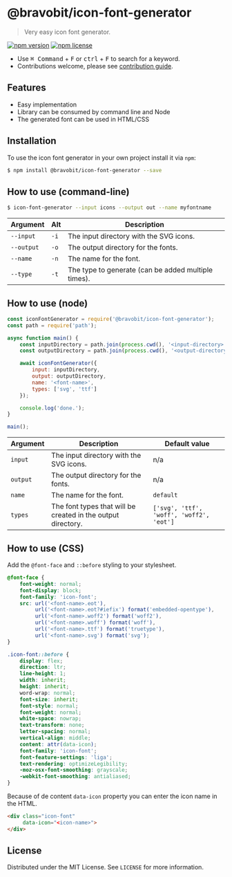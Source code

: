 # @bravobit/icon-font-generator

> Very easy icon font generator.

[![npm version](https://badge.fury.io/js/%40bravobit%2Ficon-font-generator.svg)](https://badge.fury.io/js/%40bravobit%2Ficon-font-generator)
[![npm license](https://img.shields.io/badge/license-MIT-green.svg)](LICENSE)

- Use <kbd>⌘ Command</kbd> + <kbd>F</kbd> or <kbd>ctrl</kbd> + <kbd>F</kbd> to search for a keyword.
- Contributions welcome, please see [contribution guide](.github/CONTRIBUTING.md).

## Features

* Easy implementation
* Library can be consumed by command line and Node
* The generated font can be used in HTML/CSS

## Installation

To use the icon font generator in your own project install it via `npm`:

```bash
$ npm install @bravobit/icon-font-generator --save
```

## How to use (command-line)

```bash
$ icon-font-generator --input icons --output out --name myfontname
```

| Argument   | Alt  | Description                                         |
|------------|------|-----------------------------------------------------|
| `--input`  | `-i` | The input directory with the SVG icons.             |
| `--output` | `-o` | The output directory for the fonts.                 |
| `--name`   | `-n` | The name for the font.                              |
| `--type`      | `-t` | The type to generate (can be added multiple times). |

## How to use (node)

```javascript
const iconFontGenerator = require('@bravobit/icon-font-generator');
const path = require('path');

async function main() {
    const inputDirectory = path.join(process.cwd(), '<input-directory>');
    const outputDirectory = path.join(process.cwd(), '<output-directory>');

    await iconFontGenerator({
        input: inputDirectory,
        output: outputDirectory,
        name: '<font-name>',
        types: ['svg', 'ttf']
    });

    console.log('done.');
}

main();
```

| Argument | Description | Default value |
| --- | --- | --- |
| `input` | The input directory with the SVG icons. | n/a |
| `output` | The output directory for the fonts. | n/a |
| `name` | The name for the font. | `default` |
| `types` | The font types that will be created in the output directory. | `['svg', 'ttf', 'woff', 'woff2', 'eot']` |

## How to use (CSS)

Add the `@font-face` and `::before` styling to your stylesheet.

```css
@font-face {
    font-weight: normal;
    font-display: block;
    font-family: 'icon-font';
    src: url('<font-name>.eot'),
         url('<font-name>.eot?#iefix') format('embedded-opentype'),
         url('<font-name>.woff2') format('woff2'),
         url('<font-name>.woff') format('woff'),
         url('<font-name>.ttf') format('truetype'),
         url('<font-name>.svg') format('svg');
}

.icon-font::before {
    display: flex;
    direction: ltr;
    line-height: 1;
    width: inherit;
    height: inherit;
    word-wrap: normal;
    font-size: inherit;
    font-style: normal;
    font-weight: normal;
    white-space: nowrap;
    text-transform: none;
    letter-spacing: normal;
    vertical-align: middle;
    content: attr(data-icon);
    font-family: 'icon-font';
    font-feature-settings: 'liga';
    text-rendering: optimizeLegibility;
    -moz-osx-font-smoothing: grayscale;
    -webkit-font-smoothing: antialiased;
}
```

Because of de content `data-icon` property you can enter the icon name in the HTML. 

```html
<div class="icon-font" 
     data-icon="<icon-name>">
</div>
```

## License

Distributed under the MIT License. See `LICENSE` for more information.
